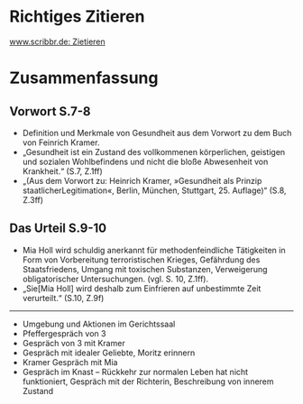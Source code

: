 

# Richtiges Zitieren
[www.scribbr.de: Zietieren](https://www.scribbr.de/richtig-zitieren/zitiertechnik/)


# Zusammenfassung
## Vorwort S.7-8
- Definition und Merkmale von Gesundheit aus dem Vorwort zu dem Buch von Feinrich Kramer.
- „Gesundheit ist ein Zustand des vollkommenen körperlichen, geistigen und sozialen Wohlbefindens und nicht die bloße Abwesenheit von Krankheit.“ (S.7, Z.1ff)
- „(Aus dem Vorwort zu: Heinrich Kramer, »Gesundheit als Prinzip staatlicherLegitimation«, Berlin, München, Stuttgart, 25. Auflage)“ (S.8, Z.3ff)

## Das Urteil S.9-10
- Mia Holl wird schuldig anerkannt für methodenfeindliche Tätigkeiten in Form von Vorbereitung terroristischen Krieges, Gefährdung des Staatsfriedens, Umgang mit toxischen Substanzen, Verweigerung obligatorischer Untersuchungen. (vgl. S. 10, Z.1ff).
- „Sie[Mia Holl] wird deshalb zum Einfrieren auf unbestimmte Zeit verurteilt.“ (S.10, Z.9f)
---
- Umgebung und Aktionen im Gerichtssaal
- Pfeffergespräch von 3
- Gespräch von 3 mit Kramer
- Gespräch mit idealer Geliebte, Moritz erinnern
- Kramer Gespräch mit Mia
- Gespräch im Knast
– Rückkehr zur normalen Leben hat nicht funktioniert, Gespräch mit der Richterin, Beschreibung von innerem Zustand

